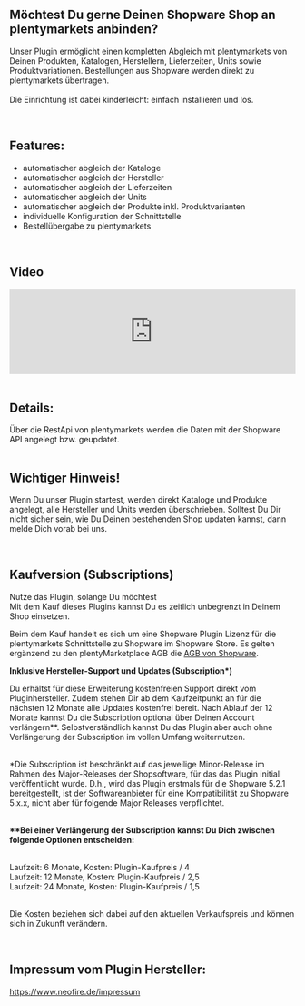 <h2><b>Möchtest Du gerne Deinen Shopware Shop an plentymarkets anbinden?</b></h2>Unser Plugin ermöglicht einen kompletten Abgleich mit plentymarkets von Deinen Produkten, Katalogen, Herstellern, Lieferzeiten, Units sowie Produktvariationen. Bestellungen aus Shopware werden direkt zu plentymarkets übertragen. <br><br>Die Einrichtung ist dabei kinderleicht: einfach installieren und los.<p><br></p><h2>Features:</h2><p></p><ul><li>automatischer abgleich der Kataloge<br></li><li>automatischer abgleich der Hersteller</li><li>automatischer abgleich der Lieferzeiten</li><li>automatischer abgleich der Units</li><li>automatischer abgleich der Produkte inkl. Produktvarianten</li><li>individuelle Konfiguration der Schnittstelle</li><li>Bestellübergabe zu plentymarkets</li></ul><br><h2>Video</h2>
<iframe width="100%" src="https://www.youtube.com/watch?v=hBfd9n_nuXc" frameborder="0" allow="autoplay; encrypted-media" allowfullscreen></iframe><br><br><h2>Details<b>:</b></h2>Über die RestApi von plentymarkets werden die Daten mit der Shopware API angelegt bzw. geupdatet.<br><br><h2>Wichtiger Hinweis!</h2><p>Wenn Du unser Plugin startest, werden direkt Kataloge und Produkte angelegt, alle Hersteller und Units werden überschrieben. Solltest Du Dir nicht sicher sein, wie Du Deinen bestehenden Shop updaten kannst, dann melde Dich vorab bei uns.</p><br><h2>Kaufversion (Subscriptions)</h2>Nutze das Plugin, solange Du möchtest<br>
Mit dem Kauf dieses Plugins kannst Du es zeitlich unbegrenzt in Deinem Shop einsetzen.<br>

Beim dem Kauf handelt es sich um eine Shopware Plugin Lizenz für die plentymarkets Schnittstelle zu Shopware im Shopware Store. Es gelten ergänzend zu den plentyMarketplace AGB die <a href="https://www.shopware.com/de/gtc" target="_blank">AGB von Shopware</a>.<br>

<b>Inklusive Hersteller-Support und Updates (Subscription*)</b><br>


Du erhältst für diese Erweiterung kostenfreien Support direkt vom Pluginhersteller. Zudem stehen Dir ab dem Kaufzeitpunkt an für die nächsten 12 Monate alle Updates kostenfrei bereit. Nach Ablauf der 12 Monate kannst Du die Subscription optional über Deinen Account verlängern**. Selbstverständlich kannst Du das Plugin aber auch ohne Verlängerung der Subscription im vollen Umfang weiternutzen.<br><br>

*Die Subscription ist beschränkt auf das jeweilige Minor-Release im Rahmen des Major-Releases der Shopsoftware, für das das Plugin initial veröffentlicht wurde. D.h., wird das Plugin erstmals für die Shopware 5.2.1 bereitgestellt, ist der Softwareanbieter für eine Kompatibilität zu Shopware 5.x.x, nicht aber für folgende Major Releases verpflichtet.<br><br>


<b>**Bei einer Verlängerung der Subscription kannst Du Dich zwischen folgende Optionen entscheiden:</b><br><br>

Laufzeit: 6 Monate, Kosten: Plugin-Kaufpreis / 4<br>
Laufzeit: 12 Monate, Kosten: Plugin-Kaufpreis / 2,5<br>
Laufzeit: 24 Monate, Kosten: Plugin-Kaufpreis / 1,5<br><br>

Die Kosten beziehen sich dabei auf den aktuellen Verkaufspreis und können sich in Zukunft verändern.



<br><h2>Impressum vom Plugin Hersteller:</h2><a target="_blank" href="https://www.neofire.de/impressum">https://www.neofire.de/impressum</a><br><p></p>
